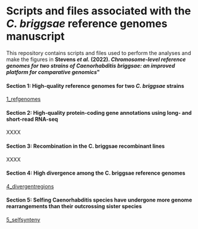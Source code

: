 # Scripts and files associated with the _C. briggsae_ reference genomes manuscript

This repository contains scripts and files used to perform the analyses and make the figures in **Stevens _et al._ (2022). _Chromosome-level reference genomes for two strains of Caenorhabditis briggsae: an improved platform for comparative genomics_"**

#### Section 1: High-quality reference genomes for two _C. briggsae_ strains

[1_refgenomes](https://github.com/AndersenLab/briggsae_reference_genome_MS/tree/main/1_refgenomes)

#### Section 2: High-quality protein-coding gene annotations using long- and short-read RNA-seq

XXXX

#### Section 3: Recombination in the C. briggsae recombinant lines

XXXX

#### Section 4: High divergence among the C. briggsae reference genomes

[4_divergentregions](https://github.com/AndersenLab/briggsae_reference_genome_MS/tree/main/4_divergentregions)

#### Section 5: Selfing Caenorhabditis species have undergone more genome rearrangements than their outcrossing sister species

[5_selfsynteny](https://github.com/AndersenLab/briggsae_reference_genome_MS/tree/main/5_selfsynteny)
